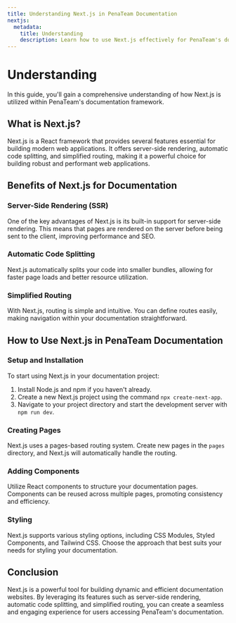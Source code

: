 ```yaml
---
title: Understanding Next.js in PenaTeam Documentation
nextjs:
  metadata:
    title: Understanding
    description: Learn how to use Next.js effectively for PenaTeam's documentation.
---
```


# Understanding

In this guide, you'll gain a comprehensive understanding of how Next.js is utilized within PenaTeam's documentation framework.

## What is Next.js?

Next.js is a React framework that provides several features essential for building modern web applications. It offers server-side rendering, automatic code splitting, and simplified routing, making it a powerful choice for building robust and performant web applications.

## Benefits of Next.js for Documentation

### Server-Side Rendering (SSR)

One of the key advantages of Next.js is its built-in support for server-side rendering. This means that pages are rendered on the server before being sent to the client, improving performance and SEO.

### Automatic Code Splitting

Next.js automatically splits your code into smaller bundles, allowing for faster page loads and better resource utilization.

### Simplified Routing

With Next.js, routing is simple and intuitive. You can define routes easily, making navigation within your documentation straightforward.

## How to Use Next.js in PenaTeam Documentation

### Setup and Installation

To start using Next.js in your documentation project:

1. Install Node.js and npm if you haven't already.
2. Create a new Next.js project using the command `npx create-next-app`.
3. Navigate to your project directory and start the development server with `npm run dev`.

### Creating Pages

Next.js uses a pages-based routing system. Create new pages in the `pages` directory, and Next.js will automatically handle the routing.

### Adding Components

Utilize React components to structure your documentation pages. Components can be reused across multiple pages, promoting consistency and efficiency.

### Styling

Next.js supports various styling options, including CSS Modules, Styled Components, and Tailwind CSS. Choose the approach that best suits your needs for styling your documentation.

## Conclusion

Next.js is a powerful tool for building dynamic and efficient documentation websites. By leveraging its features such as server-side rendering, automatic code splitting, and simplified routing, you can create a seamless and engaging experience for users accessing PenaTeam's documentation.
